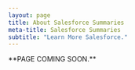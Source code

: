 ```yaml
---
layout: page
title: About Salesforce Summaries
meta-title: Salesforce Summaries
subtitle: "Learn More Salesforce."
---
```


<div id="aboutme-section">

<p class="about-text">
<!-- <span class="fa fa-briefcase about-icon"></span> -->
  **PAGE COMING SOON.**
</p>

<!--
<p class="about-text">
<span class="fa fa-graduation-cap about-icon"></span>
I obtained my Bachelor of Technology degree in <strong>Computer Science & Engineering (CSE) </strong>from University School of Information, Communication and Technology (<a target="_blank" href="http://www.ipu.ac.in/usict/">USICT</a>) in New Delhi, India.
</p>

<p class="about-text">
<span class="fa fa-code about-icon"></span>
I am a programmer, software developer and a hackathon enthusiast.
</p>

<p class="about-text">
<span class="fa fa-heart about-icon"></span>
Also, I am a gamer, I love to create digital art and play around with my Photoshop skills, apart from these I love listening to music. Loves to meet new people, connect, discuss, network and grow, mostly at software developers’ conferences, dev-fests and gaming meet-ups.
</p>

<p class="about-text">
<span class="fa fa-envelope about-icon"></span>
Let’s connect if you want to collab and create something awesome in the world of open source tech. Follow the social media links given below or drop a mail <a target="_blank" href="mailto:contact@anudit.in">here</a>.
</p>


<center>
	<a href="https://twitter.com/anuditverma" class="twitter-follow-button" data-size="large" data-show-count="false">Follow @anuditverma</a>
	<script async src="//platform.twitter.com/widgets.js" charset="utf-8"></script>
</center>
<br>
<div class="ads">
<div class="typed-js-hide">
<script type="text/javascript">
  ( function() {
    if (window.CHITIKA === undefined) { window.CHITIKA = { 'units' : [] }; };
    var unit = {"calltype":"async[2]","publisher":"anuditverma","width":728,"height":90,"sid":"Chitika Default"};
    var placement_id = window.CHITIKA.units.length;
    window.CHITIKA.units.push(unit);
    document.write('<div id="chitikaAdBlock-' + placement_id + '"></div>');
}());
</script>
<script type="text/javascript" src="//cdn.chitika.net/getads.js" async></script>
</div>
</div>

-->

